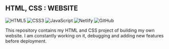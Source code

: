 ## HTML, CSS : WEBSITE
![HTML5](https://img.shields.io/badge/html5-%23E34F26.svg?style=for-the-badge&logo=html5&logoColor=white) ![CSS3](https://img.shields.io/badge/css3-%231572B6.svg?style=for-the-badge&logo=css3&logoColor=white)
![JavaScript](https://img.shields.io/badge/javascript-%23323330.svg?style=for-the-badge&logo=javascript&logoColor=%23F7DF1E) ![Netlify](https://img.shields.io/badge/netlify-%23000000.svg?style=for-the-badge&logo=netlify&logoColor=#00C7B7)  ![GitHub](https://img.shields.io/badge/github-%23121011.svg?style=for-the-badge&logo=github&logoColor=white)

This repository contains my HTML and CSS project of building my own website. I am constantly working on it, debugging and adding new features before deployment.

 
